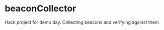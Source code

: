 beaconCollector
===============

Hack project for demo day. Collecting beacons and verifying against them
